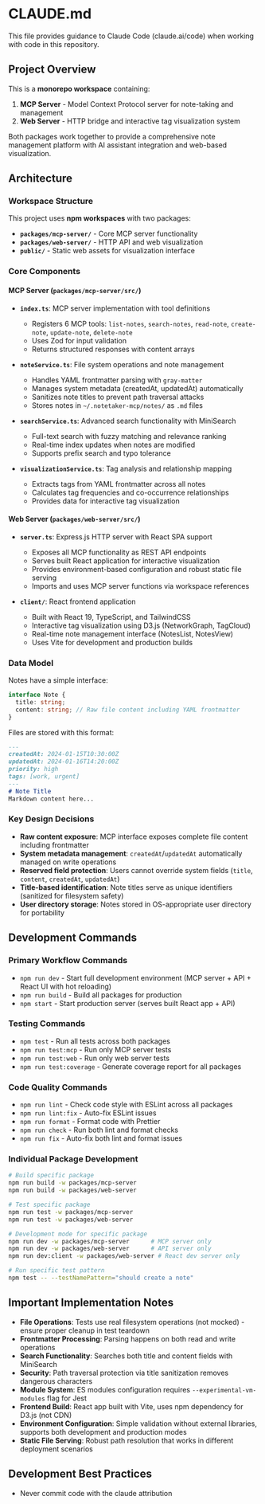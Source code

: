# CLAUDE.md

This file provides guidance to Claude Code (claude.ai/code) when working with code in this repository.

## Project Overview

This is a **monorepo workspace** containing:
1. **MCP Server** - Model Context Protocol server for note-taking and management
2. **Web Server** - HTTP bridge and interactive tag visualization system

Both packages work together to provide a comprehensive note management platform with AI assistant integration and web-based visualization.

## Architecture

### Workspace Structure

This project uses **npm workspaces** with two packages:

- **`packages/mcp-server/`** - Core MCP server functionality
- **`packages/web-server/`** - HTTP API and web visualization
- **`public/`** - Static web assets for visualization interface

### Core Components

#### MCP Server (`packages/mcp-server/src/`)

- **`index.ts`**: MCP server implementation with tool definitions
  - Registers 6 MCP tools: `list-notes`, `search-notes`, `read-note`, `create-note`, `update-note`, `delete-note`
  - Uses Zod for input validation
  - Returns structured responses with content arrays

- **`noteService.ts`**: File system operations and note management
  - Handles YAML frontmatter parsing with `gray-matter`
  - Manages system metadata (createdAt, updatedAt) automatically
  - Sanitizes note titles to prevent path traversal attacks
  - Stores notes in `~/.notetaker-mcp/notes/` as `.md` files

- **`searchService.ts`**: Advanced search functionality with MiniSearch
  - Full-text search with fuzzy matching and relevance ranking
  - Real-time index updates when notes are modified
  - Supports prefix search and typo tolerance

- **`visualizationService.ts`**: Tag analysis and relationship mapping
  - Extracts tags from YAML frontmatter across all notes
  - Calculates tag frequencies and co-occurrence relationships
  - Provides data for interactive tag visualization

#### Web Server (`packages/web-server/src/`)

- **`server.ts`**: Express.js HTTP server with React SPA support
  - Exposes all MCP functionality as REST API endpoints
  - Serves built React application for interactive visualization
  - Provides environment-based configuration and robust static file serving
  - Imports and uses MCP server functions via workspace references

- **`client/`**: React frontend application
  - Built with React 19, TypeScript, and TailwindCSS
  - Interactive tag visualization using D3.js (NetworkGraph, TagCloud)
  - Real-time note management interface (NotesList, NotesView)
  - Uses Vite for development and production builds

### Data Model

Notes have a simple interface:
```typescript
interface Note {
  title: string;
  content: string; // Raw file content including YAML frontmatter
}
```

Files are stored with this format:
```markdown
---
createdAt: 2024-01-15T10:30:00Z
updatedAt: 2024-01-16T14:20:00Z
priority: high
tags: [work, urgent]
---
# Note Title
Markdown content here...
```

### Key Design Decisions

- **Raw content exposure**: MCP interface exposes complete file content including frontmatter
- **System metadata management**: `createdAt`/`updatedAt` automatically managed on write operations
- **Reserved field protection**: Users cannot override system fields (`title`, `content`, `createdAt`, `updatedAt`)
- **Title-based identification**: Note titles serve as unique identifiers (sanitized for filesystem safety)
- **User directory storage**: Notes stored in OS-appropriate user directory for portability

## Development Commands

### Primary Workflow Commands
- `npm run dev` - Start full development environment (MCP server + API + React UI with hot reloading)
- `npm run build` - Build all packages for production
- `npm start` - Start production server (serves built React app + API)

### Testing Commands
- `npm test` - Run all tests across both packages
- `npm run test:mcp` - Run only MCP server tests
- `npm run test:web` - Run only web server tests  
- `npm run test:coverage` - Generate coverage report for all packages

### Code Quality Commands
- `npm run lint` - Check code style with ESLint across all packages
- `npm run lint:fix` - Auto-fix ESLint issues
- `npm run format` - Format code with Prettier  
- `npm run check` - Run both lint and format checks
- `npm run fix` - Auto-fix both lint and format issues

### Individual Package Development
```bash
# Build specific package
npm run build -w packages/mcp-server
npm run build -w packages/web-server

# Test specific package
npm run test -w packages/mcp-server
npm run test -w packages/web-server

# Development mode for specific package
npm run dev -w packages/mcp-server      # MCP server only
npm run dev -w packages/web-server      # API server only  
npm run dev:client -w packages/web-server # React dev server only

# Run specific test pattern
npm test -- --testNamePattern="should create a note"
```

## Important Implementation Notes

- **File Operations**: Tests use real filesystem operations (not mocked) - ensure proper cleanup in test teardown
- **Frontmatter Processing**: Parsing happens on both read and write operations
- **Search Functionality**: Searches both title and content fields with MiniSearch
- **Security**: Path traversal protection via title sanitization removes dangerous characters
- **Module System**: ES modules configuration requires `--experimental-vm-modules` flag for Jest
- **Frontend Build**: React app built with Vite, uses npm dependency for D3.js (not CDN)
- **Environment Configuration**: Simple validation without external libraries, supports both development and production modes
- **Static File Serving**: Robust path resolution that works in different deployment scenarios

## Development Best Practices

- Never commit code with the claude attribution